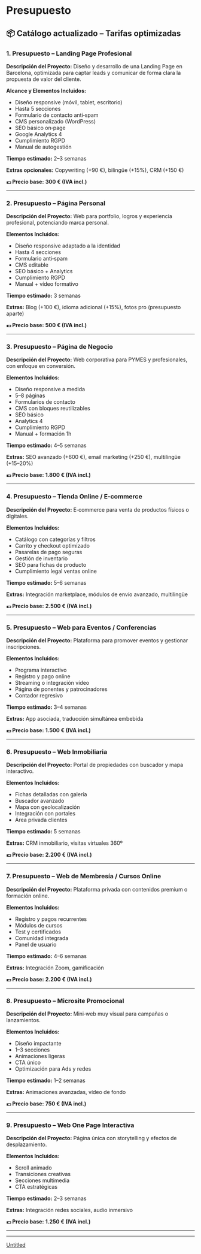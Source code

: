 # Presupuesto

## 📦 Catálogo actualizado – Tarifas optimizadas

### 1. Presupuesto – Landing Page Profesional

**Descripción del Proyecto:** Diseño y desarrollo de una Landing Page en Barcelona, optimizada para captar leads y comunicar de forma clara la propuesta de valor del cliente.

**Alcance y Elementos Incluidos:**

- Diseño responsive (móvil, tablet, escritorio)
- Hasta 5 secciones
- Formulario de contacto anti‑spam
- CMS personalizado (WordPress)
- SEO básico on‑page
- Google Analytics 4
- Cumplimiento RGPD
- Manual de autogestión

**Tiempo estimado:** 2–3 semanas

**Extras opcionales:** Copywriting (+90 €), bilingüe (+15%), CRM (+150 €)

**💶 Precio base:** **300 € (IVA incl.)**

---

### 2. Presupuesto – Página Personal

**Descripción del Proyecto:** Web para portfolio, logros y experiencia profesional, potenciando marca personal.

**Elementos Incluidos:**

- Diseño responsive adaptado a la identidad
- Hasta 4 secciones
- Formulario anti‑spam
- CMS editable
- SEO básico + Analytics
- Cumplimiento RGPD
- Manual + vídeo formativo

**Tiempo estimado:** 3 semanas

**Extras:** Blog (+100 €), idioma adicional (+15%), fotos pro (presupuesto aparte)

**💶 Precio base:** **500 € (IVA incl.)**

---

### 3. Presupuesto – Página de Negocio

**Descripción del Proyecto:** Web corporativa para PYMES y profesionales, con enfoque en conversión.

**Elementos Incluidos:**

- Diseño responsive a medida
- 5–8 páginas
- Formularios de contacto
- CMS con bloques reutilizables
- SEO básico
- Analytics 4
- Cumplimiento RGPD
- Manual + formación 1h

**Tiempo estimado:** 4–5 semanas

**Extras:** SEO avanzado (+600 €), email marketing (+250 €), multilingüe (+15–20%)

**💶 Precio base:** **1.800 € (IVA incl.)**

---

### 4. Presupuesto – Tienda Online / E‑commerce

**Descripción del Proyecto:** E‑commerce para venta de productos físicos o digitales.

**Elementos Incluidos:**

- Catálogo con categorías y filtros
- Carrito y checkout optimizado
- Pasarelas de pago seguras
- Gestión de inventario
- SEO para fichas de producto
- Cumplimiento legal ventas online

**Tiempo estimado:** 5–6 semanas

**Extras:** Integración marketplace, módulos de envío avanzado, multilingüe

**💶 Precio base:** **2.500 € (IVA incl.)**

---

### 5. Presupuesto – Web para Eventos / Conferencias

**Descripción del Proyecto:** Plataforma para promover eventos y gestionar inscripciones.

**Elementos Incluidos:**

- Programa interactivo
- Registro y pago online
- Streaming o integración vídeo
- Página de ponentes y patrocinadores
- Contador regresivo

**Tiempo estimado:** 3–4 semanas

**Extras:** App asociada, traducción simultánea embebida

**💶 Precio base:** **1.500 € (IVA incl.)**

---

### 6. Presupuesto – Web Inmobiliaria

**Descripción del Proyecto:** Portal de propiedades con buscador y mapa interactivo.

**Elementos Incluidos:**

- Fichas detalladas con galería
- Buscador avanzado
- Mapa con geolocalización
- Integración con portales
- Área privada clientes

**Tiempo estimado:** 5 semanas

**Extras:** CRM inmobiliario, visitas virtuales 360º

**💶 Precio base:** **2.200 € (IVA incl.)**

---

### 7. Presupuesto – Web de Membresía / Cursos Online

**Descripción del Proyecto:** Plataforma privada con contenidos premium o formación online.

**Elementos Incluidos:**

- Registro y pagos recurrentes
- Módulos de cursos
- Test y certificados
- Comunidad integrada
- Panel de usuario

**Tiempo estimado:** 4–6 semanas

**Extras:** Integración Zoom, gamificación

**💶 Precio base:** **2.200 € (IVA incl.)**

---

### 8. Presupuesto – Microsite Promocional

**Descripción del Proyecto:** Mini‑web muy visual para campañas o lanzamientos.

**Elementos Incluidos:**

- Diseño impactante
- 1–3 secciones
- Animaciones ligeras
- CTA único
- Optimización para Ads y redes

**Tiempo estimado:** 1–2 semanas

**Extras:** Animaciones avanzadas, vídeo de fondo

**💶 Precio base:** **750 € (IVA incl.)**

---

### 9. Presupuesto – Web One Page Interactiva

**Descripción del Proyecto:** Página única con storytelling y efectos de desplazamiento.

**Elementos Incluidos:**

- Scroll animado
- Transiciones creativas
- Secciones multimedia
- CTA estratégicas

**Tiempo estimado:** 2–3 semanas

**Extras:** Integración redes sociales, audio inmersivo

**💶 Precio base:** **1.250 € (IVA incl.)**

---

---

[Untitled](https://www.notion.so/2538237ea3b380c6a4e9f923952c5903?pvs=21)
